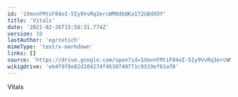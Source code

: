 ```yaml
---
id: '1XmvnFMtiF84oI-5Iy9VvRq3ercWM0dbQKa172GBdXOY'
title: 'Vitals'
date: '2021-02-26T15:58:31.774Z'
version: 10
lastAuthor: 'egrzetich'
mimeType: 'text/x-markdown'
links: []
source: 'https://drive.google.com/open?id=1XmvnFMtiF84oI-5Iy9VvRq3ercWM0dbQKa172GBdXOY'
wikigdrive: 'eb4f9f8e82d104274f4630740771c9319ef63af0'
---
```

Vitals
